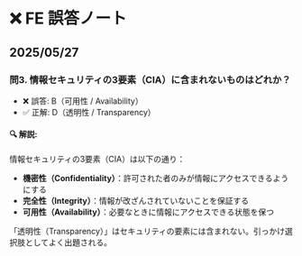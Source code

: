 # ❌ FE 誤答ノート

## 2025/05/27

### 問3. 情報セキュリティの3要素（CIA）に含まれないものはどれか？

- ❌ 誤答: B（可用性 / Availability）  
- ✅ 正解: D（透明性 / Transparency）

#### 🔍 解説:
情報セキュリティの3要素（CIA）は以下の通り：

- **機密性（Confidentiality）**：許可された者のみが情報にアクセスできるようにする  
- **完全性（Integrity）**：情報が改ざんされていないことを保証する  
- **可用性（Availability）**：必要なときに情報にアクセスできる状態を保つ

「透明性（Transparency）」はセキュリティの要素には含まれない。引っかけ選択肢としてよく出題される。

